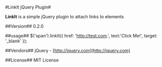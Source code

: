 #LinkIt jQuery Plugin#

**LinkIt** is a simple jQuery plugin to attach links to elements

##Version##
0.2.0

##usage##
    $('span').linkIt({
        href: 'http://test.com.',
        text:'Click Me!',
        target: '_blank'
    });

##Vendors##
jQuery - [http://jquery.com](http://jquery.com)

##License##
MIT License